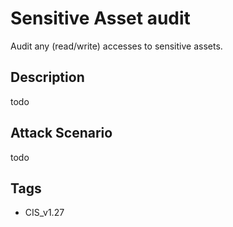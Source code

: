 # Sensitive Asset audit
Audit any (read/write) accesses to sensitive assets.

## Description
todo

## Attack Scenario
todo

## Tags
- CIS_v1.27








